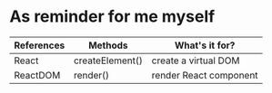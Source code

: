 # As reminder for me myself

| References | Methods         | What's it for?         |
|------------|-----------------|------------------------|
| React      | createElement() | create a virtual DOM   |
| ReactDOM   | render()        | render React component |
